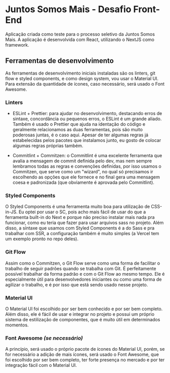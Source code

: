 # Juntos Somos Mais - Desafio Front-End

Aplicação criada como teste para o processo seletivo da Juntos Somos Mais. A aplicação é desenvolvida com React, utilizando o NextJS como framework.

## Ferramentas de desenvolvimento

As ferramentas de desenvolvimento iniciais instaladas são os linters, git flow e styled components, e como design system, vou usar o Material UI. Para extensão da quantidade de ícones, caso necessário, será usado o Font Awesome.

### Linters

- ESLint + Prettier: para ajudar no desenvolvimento, destacando erros de sintaxe, concordância ou pequenos erros, o ESLint é um grande aliado. Também é usado o Prettier que ajuda na identação do código e geralmente relacionamos as duas ferramentas, pois são muito poderosas juntas, é o caso aqui. Apesar de ter algumas regras já estabelecidas pelos pacotes que instalamos junto, eu gosto de colocar algumas regras próprias também.

- Commitlint + Commitzen: o Commitlint é uma excelente ferramenta que avalia a mensagem de commit definida pelo dev, mas nem sempre lembramos todas as regras e convenções definidas, por isso usamos o Commitzen, que serve como um "wizard", no qual só precisamos ir escolhendo as opções que ele fornece e no final gera uma mensagem coesa e padronizada (que obviamente é aprovada pelo Commitlint).

### Styled Components

O Styled Components é uma ferramenta muito boa para utilização de CSS-in-JS. Eu optei por usar o SC, pois acho mais fácil de usar do que a ferramenta built-in do Next e porque não preciso instalar mais nada pra funcionar, como eu teria que fazer para usar arquivos sass no projeto. Além disso, a síntaxe que usamos com Styled Components é a do Sass e pra trabalhar com SSR, a configuração também é muito simples (a Vercel tem um exemplo pronto no repo deles).

### Git Flow

Assim como o Commitzen, o Git Flow serve como uma forma de facilitar o trabalho de seguir padrões quando se trabalha com Git. É perfeitamente possível trabalhar da forma padrão e com o Git Flow ao mesmo tempo. Ele é especialmente útil para desenvolvedores iniciantes ou como uma forma de agilizar o trabalho, e é por isso que está sendo usado nesse projeto.

### Material UI

O Material UI foi escolhido por ser bem conhecido e por ser bem completo. Além disso, ele é fácil de usar e integrar no projeto e possui um próprio sistema de estilização de componentes, que é muito útil em determinados momentos.

### Font Awesome _(se necessário)_

A princípio, será usado o próprio pacote de ícones do Material UI, porém, se for necessário a adição de mais ícones, será usado o Font Awesome, que foi escolhido por ser bem completo, ter forte presença no mercado e por ter integração fácil com o Material UI.
